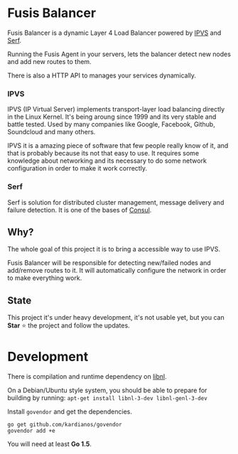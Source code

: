 Fusis Balancer
======

Fusis Balancer is a dynamic Layer 4 Load Balancer powered by [IPVS](http://www.linuxvirtualserver.org/) and [Serf](https://www.serfdom.io/).

Running the Fusis Agent in your servers, lets the balancer detect new nodes and add new routes to them.

There is also a HTTP API to manages your services dynamically.

### IPVS
IPVS (IP Virtual Server) implements transport-layer load balancing directly in the Linux Kernel. It's being aroung since 1999 and its very stable and battle tested. Used by many companies like Google, Facebook, Github, Soundcloud and many others.

IPVS it is a amazing piece of software that few people really know of it, and that is probably because its not that easy to use. It requires some knowledge about networking and its necessary to do some network configuration in order to make it work correctly.

### Serf
Serf is solution for distributed cluster management, message delivery and failure detection. It is one of the bases of [Consul](https://www.consul.io/).


## Why?
The whole goal of this project it is to bring a accessible way to use IPVS.

Fusis Balancer will be responsible for detecting new/failed nodes and add/remove routes to it. It will automatically configure the network in order to make everything work.

## State
This project it's under heavy development, it's not usable yet, but you can **Star** :star: the project and follow the updates.

# Development
There is compilation and runtime dependency on [libnl](https://www.infradead.org/~tgr/libnl/).

On a Debian/Ubuntu style system, you should be able to prepare for building by running:
``
apt-get install libnl-3-dev libnl-genl-3-dev
``

Install `govendor` and get the dependencies.
```
go get github.com/kardianos/govendor
govendor add +e
```

You will need at least **Go 1.5**.
